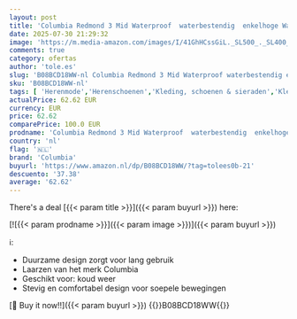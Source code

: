 ```yaml
---
layout: post
title: 'Columbia Redmond 3 Mid Waterproof  waterbestendig  enkelhoge Wandelschoenen voor Heren  Bruin  Cordovan/Elk   42.5 EU'
date: 2025-07-30 21:29:32
image: 'https://m.media-amazon.com/images/I/41GhHCssGiL._SL500_._SL400_.jpg'
comments: true
category: ofertas
author: 'tole.es'
slug: 'B08BCD18WW-nl Columbia Redmond 3 Mid Waterproof waterbestendig enkelhoge...'
sku: 'B08BCD18WW-nl'
tags: [ 'Herenmode','Herenschoenen','Kleding, schoenen & sieraden','Kleding, schoenen en sieraden','Trainings- & outdoorschoenen heren','Trekking- & hikinglaarzen heren','Trekking- & hikingschoeisel heren','columbia','🇳🇱', ]
actualPrice: 62.62 EUR
currency: EUR
price: 62.62
comparePrice: 100.0 EUR
prodname: 'Columbia Redmond 3 Mid Waterproof  waterbestendig  enkelhoge Wandelschoenen voor Heren  Bruin  Cordovan/Elk   42.5 EU'
country: 'nl'
flag: '🇳🇱'
brand: 'Columbia'
buyurl: 'https://www.amazon.nl/dp/B08BCD18WW/?tag=tolees0b-21'
descuento: '37.38'
average: '62.62'
---
```


There's a deal [{{< param title >}}]({{< param buyurl >}})  here:

[![{{< param prodname >}}]({{< param image >}})]({{< param buyurl >}})

ℹ️:

- Duurzame design zorgt voor lang gebruik
- Laarzen van het merk Columbia
- Geschikt voor: koud weer
- Stevig en comfortabel design voor soepele bewegingen

[🛒 Buy it now!!]({{< param buyurl >}})
{{<world>}}B08BCD18WW{{</world>}}
